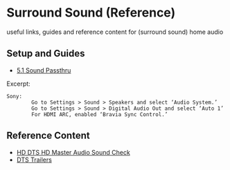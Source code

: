 # Surround Sound (Reference)
useful links, guides and reference content for (surround sound) home audio

## Setup and Guides
- [5.1 Sound Passthru](https://www.rtings.com/tv/tests/inputs/5-1-surround-audio-passthrough)

Excerpt:  
```
Sony:
        Go to Settings > Sound > Speakers and select ‘Audio System.’
        Go to Settings > Sound > Digital Audio Out and select ‘Auto 1’
        For HDMI ARC, enabled ‘Bravia Sync Control.’
```

## Reference Content
- [HD DTS HD Master Audio Sound Check](https://drive.google.com/file/d/0B4nYAKUiVpepY1NuQW5ER3l3SXc/view?usp=drivesdk&resourcekey=0-p07nar3wkEpdsYkawD2qcg)
- [DTS Trailers](https://thedigitaltheater.com/dts-trailers/)
